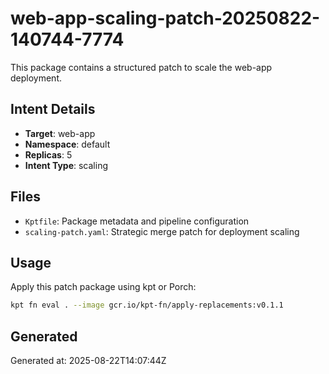# web-app-scaling-patch-20250822-140744-7774

This package contains a structured patch to scale the web-app deployment.

## Intent Details
- **Target**: web-app
- **Namespace**: default  
- **Replicas**: 5
- **Intent Type**: scaling

## Files
- `Kptfile`: Package metadata and pipeline configuration
- `scaling-patch.yaml`: Strategic merge patch for deployment scaling

## Usage
Apply this patch package using kpt or Porch:

```bash
kpt fn eval . --image gcr.io/kpt-fn/apply-replacements:v0.1.1
```

## Generated
Generated at: 2025-08-22T14:07:44Z
